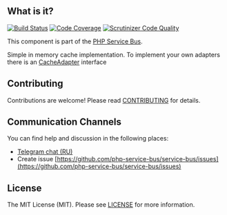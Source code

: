 ## What is it?
[![Build Status](https://travis-ci.org/php-service-bus/cache.svg?branch=v4.1)](https://travis-ci.org/php-service-bus/cache)
[![Code Coverage](https://scrutinizer-ci.com/g/php-service-bus/cache/badges/coverage.png?b=v4.2)](https://scrutinizer-ci.com/g/php-service-bus/cache/?branch=v4.2)
[![Scrutinizer Code Quality](https://scrutinizer-ci.com/g/php-service-bus/cache/badges/quality-score.png?b=v4.2)](https://scrutinizer-ci.com/g/php-service-bus/cache/?branch=v4.2)

This component is part of the [PHP Service Bus](https://github.com/php-service-bus/service-bus).

Simple in memory cache implementation. 
To implement your own adapters there is an [CacheAdapter](https://github.com/php-service-bus/cache/blob/v4.4/src/CacheAdapter.php) interface

## Contributing
Contributions are welcome! Please read [CONTRIBUTING](CONTRIBUTING.md) for details.

## Communication Channels
You can find help and discussion in the following places:
* [Telegram chat (RU)](https://t.me/php_service_bus)
* Create issue [https://github.com/php-service-bus/service-bus/issues](https://github.com/php-service-bus/service-bus/issues)

## License

The MIT License (MIT). Please see [LICENSE](LICENSE.md) for more information.
